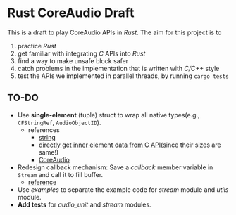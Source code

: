 # Rust CoreAudio Draft

This is a draft to play CoreAudio APIs in *Rust*. The aim for this project is to
1. practice *Rust*
2. get familiar with integrating *C* APIs into *Rust*
3. find a way to make unsafe block safer
4. catch problems in the implementation that is written with *C/C++* style
5. test the APIs we implemented in parallel threads, by running ```cargo tests```

## TO-DO
- Use **single-element** (tuple) struct to wrap all native types(e.g., ```CFStringRef```, ```AudioObjectID```).
  - references
    - [string][gist-string-wrapper]
    - [directly get inner element data from C API][gist-same-size](since their sizes are same!)
    - [CoreAudio][gist-audioobject]
- Redesign callback mechanism: Save a *callback* member variable in ```Stream``` and call it to fill buffer.
  - [reference][gist-callback]
- Use *examples* to separate the example code for *stream* module and *utils* module.
- **Add tests** for *audio_unit* and *stream* modules.

[gist-string-wrapper]: https://gist.github.com/ChunMinChang/25f3608c285f1abf2a5c289d5f758427 "Using tuple struct to wrap native C types"
[gist-same-size]: https://gist.github.com/ChunMinChang/1acf672babd4e8f79fcf83fa228d1461 "Wrap native types by tuple struct"
[gist-audioobject]: https://gist.github.com/ChunMinChang/07b806cb6a9ea1136cb3cbd8cda6c806 "Access data from CoreAudio APIs with a single-element tuple structs wrapping native CoreAudio types"
[gist-callback]: https://gist.github.com/ChunMinChang/8a22f8a1308b6e0a600e22c4629b2175 "Convert a void* buffer (from C) to a typed slice"
